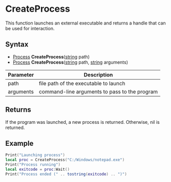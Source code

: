 # CreateProcess

This function launches an external executable and returns a handle that can be used for interaction.

## Syntax

- [Process](Process.md) **CreateProcess**([string](https://www.lua.org/manual/5.4/manual.html#6.1) path)
- [Process](Process.md) **CreateProcess**([string](https://www.lua.org/manual/5.4/manual.html#6.1) path, [string](https://www.lua.org/manual/5.4/manual.html#6.1) arguments)

| Parameter | Description |
|---|---|
| path | file path of the executable to launch |
| arguments | command-line arguments to pass to the program |

## Returns

If the program was launched, a new process is returned. Otherwise, nil is returned.

## Example

```lua
Print("Launching process")
local proc = CreateProcess("C:/Windows/notepad.exe")
Print("Process running")
local exitcode = proc:Wait()
Print("Process ended (" .. tostring(exitcode) .. ")")
```

